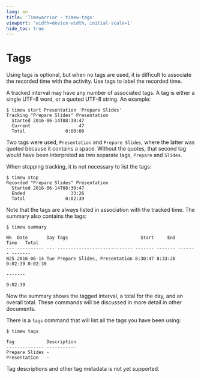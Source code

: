 ```yaml
---
lang: en
title: 'Timewarrior - timew-tags'
viewport: 'width=device-width, initial-scale=1'
hide_toc: true
---
```


# Tags

Using tags is optional, but when no tags are used, it is difficult to associate the recorded time with the activity.
Use tags to label the recorded time.

A tracked interval may have any number of associated tags.
A tag is either a single UTF-8 word, or a quoted UTF-8 string.
An example:

```
$ timew start Presentation 'Prepare Slides'
Tracking "Prepare Slides" Presentation
  Started 2016-06-14T08:30:47
  Current                  47
  Total               0:00:00
```

Two tags were used, `Presentation` and `Prepare Slides`, where the latter was quoted because it contains a space.
Without the quotes, that second tag would have been interpreted as two separate tags, `Prepare` and `Slides`.

When stopping tracking, it is not necessary to list the tags:

```
$ timew stop
Recorded "Prepare Slides" Presentation
  Started 2016-06-14T08:30:47
  Ended                 33:26
  Total               0:02:39
```

Note that the tags are always listed in association with the tracked time.
The summary also contains the tags:

```
$ timew summary

Wk  Date       Day Tags                           Start     End    Time   Total
--- ---------- --- ---------------------------- ------- ------- ------- -------
W25 2016-06-14 Tue Prepare Slides, Presentation 8:30:47 8:33:26 0:02:39 0:02:39
                                                                        -------
                                                                        0:02:39
```

Now the summary shows the tagged interval, a total for the day, and an overall total.
These commands will be discussed in more detail in other documents.

There is a `tags` command that will list all the tags you have been using:

```
$ timew tags

Tag            Description
-------------- -----------
Prepare Slides -
Presentation   -
```

Tag descriptions and other tag metadata is not yet supported.
